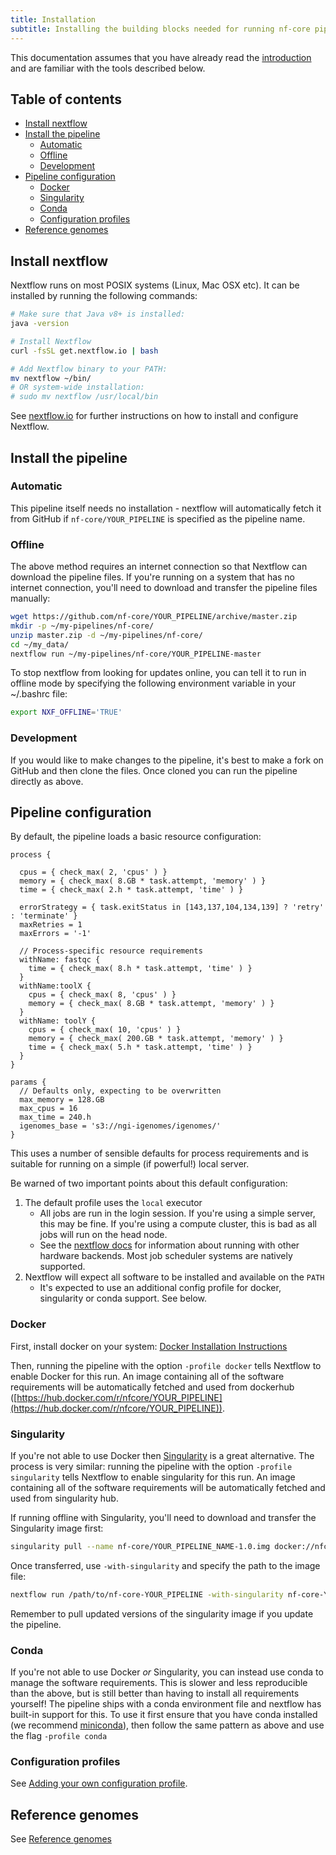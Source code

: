 ```yaml
---
title: Installation
subtitle: Installing the building blocks needed for running nf-core pipelines.
---
```


This documentation assumes that you have already read the [introduction](introduction.md) and are familiar with the tools described below.

## Table of contents
<!-- Install Atom plugin markdown-toc-auto for this ToC -->
<!-- TOC START min:2 max:3 link:true asterisk:true -->
* [Install nextflow](#install-nextflo)
* [Install the pipeline](#install-the-pipeline)
  * [Automatic](#automatic)
  * [Offline](#offline)
  * [Development](#development)
* [Pipeline configuration](#pipeline-configuration)
  * [Docker](#docker)
  * [Singularity](#singularity)
  * [Conda](#conda)
  * [Configuration profiles](#configuration-profiles)
* [Reference genomes](#reference-genomes)
<!-- TOC END -->

## Install nextflow
Nextflow runs on most POSIX systems (Linux, Mac OSX etc). It can be installed by running the following commands:

```bash
# Make sure that Java v8+ is installed:
java -version

# Install Nextflow
curl -fsSL get.nextflow.io | bash

# Add Nextflow binary to your PATH:
mv nextflow ~/bin/
# OR system-wide installation:
# sudo mv nextflow /usr/local/bin
```

See [nextflow.io](https://www.nextflow.io/) for further instructions on how to install and configure Nextflow.

## Install the pipeline

### Automatic
This pipeline itself needs no installation - nextflow will automatically fetch it from GitHub if `nf-core/YOUR_PIPELINE` is specified as the pipeline name.

### Offline
The above method requires an internet connection so that Nextflow can download the pipeline files. If you're running on a system that has no internet connection, you'll need to download and transfer the pipeline files manually:

```bash
wget https://github.com/nf-core/YOUR_PIPELINE/archive/master.zip
mkdir -p ~/my-pipelines/nf-core/
unzip master.zip -d ~/my-pipelines/nf-core/
cd ~/my_data/
nextflow run ~/my-pipelines/nf-core/YOUR_PIPELINE-master
```

To stop nextflow from looking for updates online, you can tell it to run in offline mode by specifying the following environment variable in your ~/.bashrc file:

```bash
export NXF_OFFLINE='TRUE'
```

### Development

If you would like to make changes to the pipeline, it's best to make a fork on GitHub and then clone the files. Once cloned you can run the pipeline directly as above.


## Pipeline configuration
By default, the pipeline loads a basic resource configuration:

```nextflow
process {

  cpus = { check_max( 2, 'cpus' ) }
  memory = { check_max( 8.GB * task.attempt, 'memory' ) }
  time = { check_max( 2.h * task.attempt, 'time' ) }

  errorStrategy = { task.exitStatus in [143,137,104,134,139] ? 'retry' : 'terminate' }
  maxRetries = 1
  maxErrors = '-1'

  // Process-specific resource requirements
  withName: fastqc {
    time = { check_max( 8.h * task.attempt, 'time' ) }
  }
  withName:toolX {
    cpus = { check_max( 8, 'cpus' ) }
    memory = { check_max( 8.GB * task.attempt, 'memory' ) }
  }
  withName: toolY {
    cpus = { check_max( 10, 'cpus' ) }
    memory = { check_max( 200.GB * task.attempt, 'memory' ) }
    time = { check_max( 5.h * task.attempt, 'time' ) }
  }
}

params {
  // Defaults only, expecting to be overwritten
  max_memory = 128.GB
  max_cpus = 16
  max_time = 240.h
  igenomes_base = 's3://ngi-igenomes/igenomes/'
}
```

This uses a number of sensible defaults for process requirements and is suitable for running
on a simple (if powerful!) local server.

Be warned of two important points about this default configuration:

1. The default profile uses the `local` executor
    * All jobs are run in the login session. If you're using a simple server, this may be fine. If you're using a compute cluster, this is bad as all jobs will run on the head node.
    * See the [nextflow docs](https://www.nextflow.io/docs/latest/executor.html) for information about running with other hardware backends. Most job scheduler systems are natively supported.
2. Nextflow will expect all software to be installed and available on the `PATH`
    * It's expected to use an additional config profile for docker, singularity or conda support. See below.

### Docker
First, install docker on your system: [Docker Installation Instructions](https://docs.docker.com/engine/installation/)

Then, running the pipeline with the option `-profile docker` tells Nextflow to enable Docker for this run.
An image containing all of the software requirements will be automatically fetched and used from dockerhub
([https://hub.docker.com/r/nfcore/YOUR_PIPELINE](https://hub.docker.com/r/nfcore/YOUR_PIPELINE)).

### Singularity
If you're not able to use Docker then [Singularity](http://singularity.lbl.gov/) is a great alternative.
The process is very similar: running the pipeline with the option `-profile singularity` tells Nextflow to enable singularity for this run. An image containing all of the software requirements will be automatically fetched and used from singularity hub.

If running offline with Singularity, you'll need to download and transfer the Singularity image first:

```bash
singularity pull --name nf-core/YOUR_PIPELINE_NAME-1.0.img docker://nfcore/YOUR_PIPELINE_NAME:1.0
```

Once transferred, use `-with-singularity` and specify the path to the image file:

```bash
nextflow run /path/to/nf-core-YOUR_PIPELINE -with-singularity nf-core-YOUR_PIPELINE.simg
```

Remember to pull updated versions of the singularity image if you update the pipeline.

### Conda
If you're not able to use Docker _or_ Singularity, you can instead use conda to manage the software requirements.
This is slower and less reproducible than the above, but is still better than having to install all requirements yourself!
The pipeline ships with a conda environment file and nextflow has built-in support for this.
To use it first ensure that you have conda installed (we recommend [miniconda](https://conda.io/miniconda.html)), then follow the same pattern as above and use the flag `-profile conda`

### Configuration profiles

See [Adding your own configuration profile](adding_own_config.md).

## Reference genomes

See [Reference genomes](reference_genomes.md)
